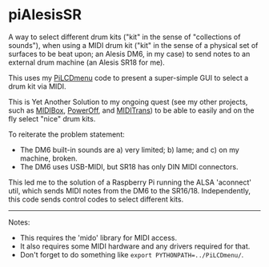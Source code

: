 # piAlesisSR
A way to select different drum kits ("kit" in the sense of "collections of sounds"), when using a MIDI drum kit ("kit" in the sense of a physical set of surfaces to be beat upon; an Alesis DM6, in my case) to send notes to an external drum machine (an Alesis SR18 for me).

This uses my [PiLCDmenu](https://github.com/RobCranfill/PiLCDmenu) code to present a super-simple GUI to select a drum kit via MIDI.

This is Yet Another Solution to my ongoing quest (see my other projects, such as [MIDIBox](https://github.com/RobCranfill/midiBox), [PowerOff](https://github.com/RobCranfill/poweroff), and [MIDITrans](https://github.com/RobCranfill/miditrans)) to be able to easily and on the fly select "nice" drum kits.

To reiterate the problem statement:
 * The DM6 built-in sounds are a) very limited; b) lame; and c) on my machine, broken.
 * The DM6 uses USB-MIDI, but SR18 has only DIN MIDI connectors.

This led me to the solution of a Raspberry Pi running the ALSA 'aconnect' util, which sends MIDI notes from the DM6 to the SR16/18. Independently, this code sends control codes to select different kits.

----
Notes:
 * This requires the 'mido' library for MIDI access.
 * It also requires some MIDI hardware and any drivers required for that.
 * Don't forget to do something like
  ``export PYTHONPATH=../PiLCDmenu/``.
